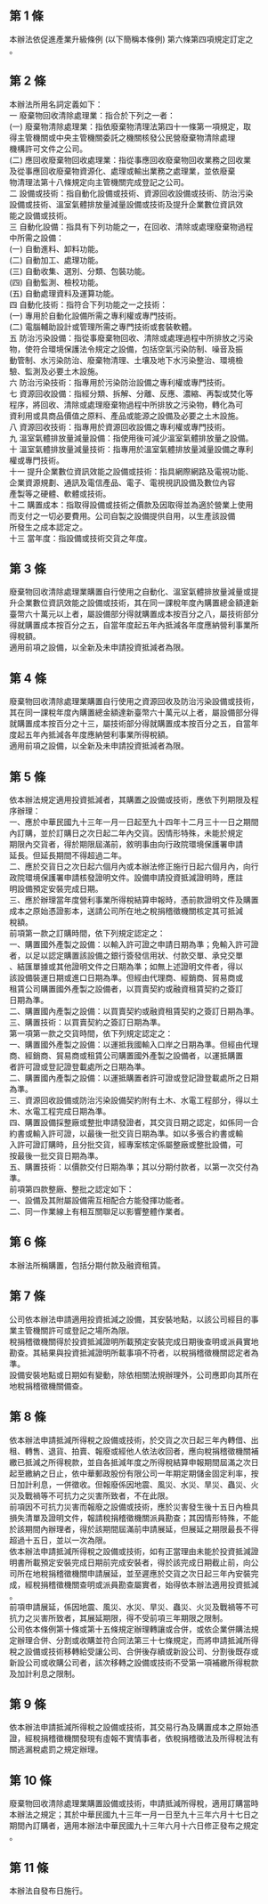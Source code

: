 第 1 條
-------
本辦法依促進產業升級條例 (以下簡稱本條例) 第六條第四項規定訂定之  
。

第 2 條
-------
本辦法所用名詞定義如下：  
一  廢棄物回收清除處理業：指合於下列之一者：  
 (一) 廢棄物清除處理業：指依廢棄物清理法第四十一條第一項規定，取  
      得主管機關或中央主管機關委託之機關核發公民營廢棄物清除處理  
      機構許可文件之公司。  
 (二) 應回收廢棄物回收處理業：指從事應回收廢棄物回收業務之回收業  
      及從事應回收廢棄物資源化、處理或輸出業務之處理業，並依廢棄  
      物清理法第十八條規定向主管機關完成登記之公司。  
二  設備或技術：指自動化設備或技術、資源回收設備或技術、防治污染  
    設備或技術、溫室氣體排放量減量設備或技術及提升企業數位資訊效  
    能之設備或技術。  
三  自動化設備：指具有下列功能之一，在回收、清除或處理廢棄物過程  
    中所需之設備：  
 (一) 自動進料、卸料功能。  
 (二) 自動加工、處理功能。  
 (三) 自動收集、選別、分類、包裝功能。  
 (四) 自動監測、檢校功能。  
 (五) 自動處理資料及運算功能。  
四  自動化技術：指符合下列功能之一之技術：  
 (一) 專用於自動化設備所需之專利權或專門技術。  
 (二) 電腦輔助設計或管理所需之專門技術或套裝軟體。  
五  防治污染設備：指從事廢棄物回收、清除或處理過程中所排放之污染  
    物，使符合環境保護法令規定之設備，包括空氣污染防制、噪音及振  
    動管制、水污染防治、廢棄物清理、土壤及地下水污染整治、環境檢  
    驗、監測及必要土木設施。  
六  防治污染技術：指專用於污染防治設備之專利權或專門技術。  
七  資源回收設備：指經分類、拆解、分離、反應、濃縮、再製或焚化等  
    程序，將回收、清除或處理廢棄物過程中所排放之污染物，轉化為可  
    資利用或具商品價值之原料、產品或能源之設備及必要之土木設施。  
八  資源回收技術：指專用於資源回收設備之專利權或專門技術。  
九  溫室氣體排放量減量設備：指使用後可減少溫室氣體排放量之設備。  
十  溫室氣體排放量減量技術：指專用於溫室氣體排放量減量設備之專利  
    權或專門技術。  
十一  提升企業數位資訊效能之設備或技術：指具網際網路及電視功能、  
      企業資源規劃、通訊及電信產品、電子、電視視訊設備及數位內容  
      產製等之硬體、軟體或技術。  
十二  購置成本：指取得設備或技術之價款及因取得並為適於營業上使用  
      而支付之一切必要費用。公司自製之設備提供自用，以生產該設備  
      所發生之成本認定之。  
十三  當年度：指設備或技術交貨之年度。

第 3 條
-------
廢棄物回收清除處理業購置自行使用之自動化、溫室氣體排放量減量或提  
升企業數位資訊效能之設備或技術，其在同一課稅年度內購置總金額達新  
臺幣六十萬元以上者，屬設備部分得就購置成本按百分之八，屬技術部分  
得就購置成本按百分之五，自當年度起五年內抵減各年度應納營利事業所  
得稅額。  
適用前項之設備，以全新及未申請投資抵減者為限。

第 4 條
-------
廢棄物回收清除處理業購置自行使用之資源回收及防治污染設備或技術，  
其在同一課稅年度內購置總金額達新臺幣六十萬元以上者，屬設備部分得  
就購置成本按百分之十三，屬技術部分得就購置成本按百分之五，自當年  
度起五年內抵減各年度應納營利事業所得稅額。  
適用前項之設備，以全新及未申請投資抵減者為限。

第 5 條
-------
依本辦法規定適用投資抵減者，其購置之設備或技術，應依下列期限及程  
序辦理：  
一、應於中華民國九十三年一月一日起至九十四年十二月三十一日之期間  
    內訂購，並於訂購日之次日起二年內交貨。因情形特殊，未能於規定  
    期限內交貨者，得於期限屆滿前，敘明事由向行政院環境保護署申請  
    延長。但延長期間不得超過二年。  
二、應於交貨日之次日起六個月內或本辦法修正施行日起六個月內，向行  
    政院環境保護署申請核發證明文件。設備申請投資抵減證明時，應註  
    明設備預定安裝完成日期。  
三、應於辦理當年度營利事業所得稅結算申報時，憑前款證明文件及購置  
    成本之原始憑證影本，送請公司所在地之稅捐稽徵機關核定其可抵減  
    稅額。  
前項第一款之訂購時間，依下列規定認定之：  
一、購置國外產製之設備：以輸入許可證之申請日期為準；免輸入許可證  
    者，以足以認定購置該設備之銀行簽發信用狀、付款交單、承兌交單  
    、結匯單據或其他證明文件之日期為準；如無上述證明文件者，得以  
    該設備裝運日期或進口日期為準。但經由代理商、經銷商、貿易商或  
    租賃公司購置國外產製之設備者，以買賣契約或融資租賃契約之簽訂  
    日期為準。  
二、購置國內產製之設備：以買賣契約或融資租賃契約之簽訂日期為準。  
三、購置技術：以買賣契約之簽訂日期為準。  
第一項第一款之交貨時間，依下列規定認定之：  
一、購置國外產製之設備：以運抵我國輸入口岸之日期為準。但經由代理  
    商、經銷商、貿易商或租賃公司購置國外產製之設備者，以運抵購置  
    者許可證或登記證登載處所之日期為準。  
二、購置國內產製之設備：以運抵購置者許可證或登記證登載處所之日期  
    為準。  
三、資源回收設備或防治污染設備契約附有土木、水電工程部分，得以土  
    木、水電工程完成日期為準。  
四、購置設備採整廠或整批申請發證者，其交貨日期之認定，如係同一合  
    約書或輸入許可證，以最後一批交貨日期為準。如以多張合約書或輸  
    入許可證訂購時，且分批交貨，經專案核定係屬整廠或整批設備，可  
    按最後一批交貨日期為準。  
五、購置技術：以價款交付日期為準；其以分期付款者，以第一次交付為  
    準。  
前項第四款整廠、整批之認定如下：  
一、設備及其附屬設備需互相配合方能發揮功能者。  
二、同一作業線上有相互關聯足以影響整體作業者。

第 6 條
-------
本辦法所稱購置，包括分期付款及融資租賃。

第 7 條
-------
公司依本辦法申請適用投資抵減之設備，其安裝地點，以該公司經目的事  
業主管機關許可或登記之場所為限。  
稅捐稽徵機關得於投資抵減證明所載預定安裝完成日期後查明或派員實地  
勘查。其結果與投資抵減證明所載事項不符者，以稅捐稽徵機關認定者為  
準。  
設備安裝地點或日期如有變動，除依相關法規辦理外，公司應即向其所在  
地稅捐稽徵機關備查。

第 8 條
-------
依本辦法申請抵減所得稅之設備或技術，於交貨之次日起三年內轉借、出  
租、轉售、退貨、拍賣、報廢或經他人依法收回者，應向稅捐稽徵機關補  
繳已抵減之所得稅款，並自各抵減年度之所得稅結算申報期間屆滿之次日  
起至繳納之日止，依中華郵政股份有限公司一年期定期儲金固定利率，按  
日加計利息，一併徵收。但報廢係因地震、風災、水災、旱災、蟲災、火  
災及戰禍等不可抗力之災害所致者，不在此限。  
前項因不可抗力災害而報廢之設備或技術，應於災害發生後十五日內檢具  
損失清單及證明文件，報請稅捐稽徵機關派員勘查；其因情形特殊，不能  
於該期間內辦理者，得於該期間屆滿前申請展延，但展延之期限最長不得  
超過十五日，並以一次為限。  
依本辦法申請抵減所得稅之設備或技術，如有正當理由未能於投資抵減證  
明書所載預定安裝完成日期前完成安裝者，得於該完成日期截止前，向公  
司所在地稅捐稽徵機關申請展延，並至遲應於交貨之次日起三年內安裝完  
成，經稅捐稽徵機關查明或派員勘查屬實者，始得依本辦法適用投資抵減  
。  
前項申請展延，係因地震、風災、水災、旱災、蟲災、火災及戰禍等不可  
抗力之災害所致者，其展延期限，得不受前項三年期限之限制。  
公司依本條例第十條或第十五條規定辦理轉讓或合併，或依企業併購法規  
定辦理合併、分割或收購並符合同法第三十七條規定，而將申請抵減所得  
稅之設備或技術移轉給受讓公司、合併後存續或新設公司、分割後既存或  
新設公司或收購公司者，該次移轉之設備或技術不受第一項補繳所得稅款  
及加計利息之限制。

第 9 條
-------
依本辦法申請抵減所得稅之設備或技術，其交易行為及購置成本之原始憑  
證，經稅捐稽徵機關發現有虛報不實情事者，依稅捐稽徵法及所得稅法有  
關逃漏稅處罰之規定辦理。

第 10 條
--------
廢棄物回收清除處理業購置設備或技術，申請抵減所得稅，適用訂購當時  
本辦法之規定；其於中華民國九十三年一月一日至九十三年六月十七日之  
期間內訂購者，適用本辦法中華民國九十三年六月十六日修正發布之規定  
。

第 11 條
--------
本辦法自發布日施行。

